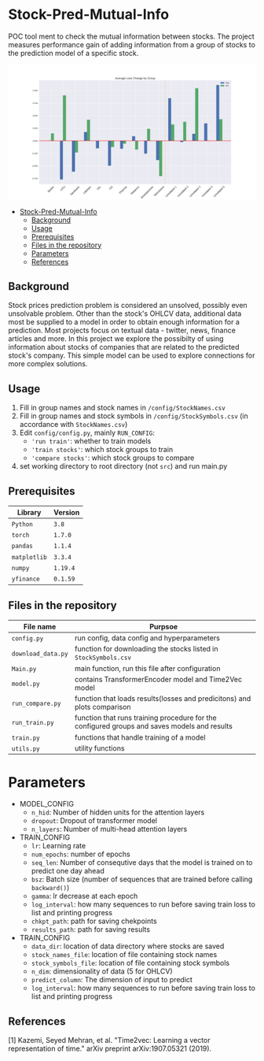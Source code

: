 # Stock-Pred-Mutual-Info
POC tool ment to check the mutual information between stocks. The project measures performance gain of adding information from a group of stocks to the prediction model of a specific stock.


![results](https://github.com/Aviv-Ratzon/Shit-Class_Stock-Pred/blob/main/images/Loss_Change_By_Group.png)

- [Stock-Pred-Mutual-Info](#Stock-Pred-Mutual-Info)
  * [Background](#background)
  * [Usage](#usage)
  * [Prerequisites](#prerequisites)
  * [Files in the repository](#files-in-the-repository)
  * [Parameters](#parameters)
  * [References](#references)

## Background
Stock prices prediction problem is considered an unsolved, possibly even unsolvable problem. Other than the stock's OHLCV data, additional data most be supplied to a model in order to obtain enough information for a prediction. Most projects focus on textual data - twitter, news, finance articles and more. In this project we explore the possibilty of using information about stocks of companies that are related to the predicted stock's company. This simple model can be used to explore connections for more complex solutions.

## Usage

1. Fill in group names and stock names in `/config/StockNames.csv`
1. Fill in group names and stock symbols in `/config/StockSymbols.csv` (in accordance with `StockNames.csv`)
1. Edit `config/config.py`, mainly `RUN_CONFIG`:
    - `'run train'`: whether to train models
    - `'train stocks'`: which stock groups to train
    - `'compare stocks'`: which stock groups to compare
1. set working directory to root directory (not `src`) and run main.py


## Prerequisites
|Library         | Version |
|----------------------|----|
|`Python`|  `3.8`|
|`torch`|  `1.7.0`|
|`pandas`|  `1.1.4`|
|`matplotlib`|  `3.3.4`|
|`numpy`|  `1.19.4`|
|`yfinance`|  `0.1.59`|


## Files in the repository

|File name         | Purpsoe |
|----------------------|------|
|`config.py`| run config, data config and hyperparameters |
|`download_data.py`| function for downloading the stocks listed in `StockSymbols.csv` |
|`Main.py`| main function, run this file after configuration|
|`model.py`| contains TransformerEncoder model and Time2Vec model|
|`run_compare.py`| function that loads results(losses and predicitons) and plots comparison |
|`run_train.py`| function that runs training procedure for the configured groups and saves models and results|
|`train.py`| functions that handle training of a model|
|`utils.py`| utility functions|

# Parameters
- MODEL_CONFIG
    - `n_hid`: Number of hidden units for the attention layers
    - `dropout`: Dropout of transformer model
    - `n_layers`: Number of multi-head attention layers
- TRAIN_CONFIG
    - `lr`: Learning rate
    - `num_epochs`: number of epochs
    - `seq_len`: Number of consequtive days that the model is trained on to predict one day ahead
    - `bsz`: Batch size (number of sequences that are trained before calling `backward()`)
    - `gamma`: lr decrease at each epoch
    - `log_interval`: how many sequences to run before saving train loss to list and printing progress
    - `chkpt_path`: path for saving chekpoints
    - `results_path`: path for saving results
- TRAIN_CONFIG
    - `data_dir`: location of data directory where stocks are saved
    - `stock_names_file`: location of file containing stock names
    - `stock_symbols_file`: location of file containing stock symbols
    - `n_dim`: dimensionality of data (5 for OHLCV)
    - `predict_column`: The dimension of input to predict
    - `log_interval`: how many sequences to run before saving train loss to list and printing progress

## References
[1] Kazemi, Seyed Mehran, et al. "Time2vec: Learning a vector representation of time." arXiv preprint arXiv:1907.05321 (2019).



